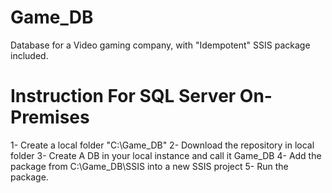 # Game_DB
 Database for a Video gaming company, with "Idempotent" SSIS package included. 


# Instruction For SQL Server On-Premises
1- Create a local folder "C:\Game_DB"
2- Download the repository in local folder
3- Create A DB in your local instance and call it Game_DB
4- Add the package from C:\Game_DB\SSIS into a new SSIS project
5- Run the package.